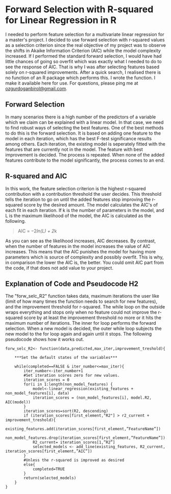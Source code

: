 # Forward Selection with R-squared for Linear Regression in R

I needed to perform feature selection for a multivariate linear regression for a master's project. I decided to use forward selection with r-squared values as a selection criterion since the real objective of my project was to observe the shifts in Akaike Information Criterion (AIC) while the model complexity increased. If I performed the standard forward selection, I would have had little chances of going so overfit which was exactly what I needed to do to see the response of AIC. That is why I was after selecting features based solely on r-squared improvements. After a quick search, I realised there is no function of an R package which performs this. I wrote the function. I make it available here for use. For questions, please ping me at ozgurdoganbirol@gmail.com.

## Forward Selection

In many scenarios there is a high number of the predictors of a variable which we claim can be explained with a linear model. In that case, we need to find robust ways of selecting the best features. One of the best methods to do this is the forward selection. It is based on adding one feature to the model in each iteration, which has the best F-test significance results among others. Each iteration, the existing model is seperately fitted with the features that are currently not in the model. The feature with best improvement is decided. The process is repeated. When none of the added features contribute to the model significantly, the process comes to an end.

## R-squared and AIC

In this work, the feature selection criterion is the highest r-squared contribution with a contribution threshold the user decides. This threshold tells the iteration to go on until the added features stop improving the r-squared score by the desired amount. The model calculates the AIC's of each fit in each iteration. If k is the number of parameters in the model, and L is the maximum likelihood of the model, the AIC is calculated as the following. 

> AIC = −2*ln(L) + 2*k  

As you can see as the likelihood increases, AIC decreases. By contrast, when the number of features in the model increases the value of AIC increases. This means that the AIC punishes the model for having more parameters which is source of complexity and possibly overfit. This is why, in comparison the lower the AIC is, the better. You could omit AIC part from the code, if that does not add value to your project.

## Explanation of Code and Pseudocode H2

The "forw_selc_R2" function takes data, maximum iterations the user like (limit of how many times the function needs to search for new features), and the improvement threshold for r-squared. The while loop on the outside wraps everything and stops only when no feature could not improve the r-squared score by at least the improvement threshold no more or it hits the maximum number of iterations. The inner for loop performs the forward selection. When a new model is decided, the outer while loop subjects the new model to the for loop again and again until it stops. The following pseudocode shows how it works out. 

```
forw_selc_R2<- function(data,predicted,max_iter,improvement_treshold){

	***Set the default states of the variables***
  
	while(completed==FALSE & iter_number<=max_iter){
		iter_number<-iter_number+1
		#Set iteration scores zero for new values.
		iteration_scores = 0
		for(i in 1:length(non_model_features) {
			model<-linear_regression(existing_features + non_model_features[i], data)
			iteration_scores = (non_model_features[i], model.R2, AIC(model))
		}
		iteration_scores=sort(R2, descending)
		if (iteration_scores[first_element,"R2"] > r2_current + improvement_treshold){
			existing_features.add(iteration_scores[first_element,”FeatureName”])
			non_model_features.drop(iteration_scores[first_element,”FeatureName”])
			R2_current= iteration_scores[1,”R2”]
			selected_models <- add_line(existing_features, R2_current,       iteration_scores[first_element,”AIC”])
		}
		#Unless the r-squared is improved as desired
		else{
			completed=TRUE
		}
		return(selected_models)
	}
}
```
